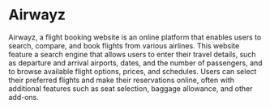 # Airwayz
Airwayz, a flight booking website is an online platform that enables users to search, compare, and book flights from various airlines. This website feature a search engine that allows users to enter their travel details, such as departure and arrival airports, dates, and the number of passengers, and to browse available flight options, prices, and schedules. Users can select their preferred flights and make their reservations online, often with additional features such as seat selection, baggage allowance, and other add-ons. 
